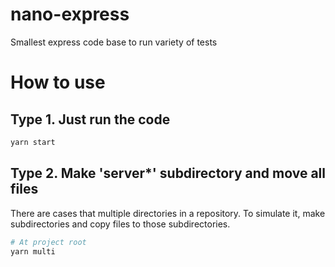 # nano-express

Smallest express code base to run variety of tests

# How to use

## Type 1. Just run the code

```bash
yarn start
```

## Type 2. Make 'server\*' subdirectory and move all files

There are cases that multiple directories in a repository. To simulate it, make subdirectories and copy files to those subdirectories.

```bash
# At project root
yarn multi
```
